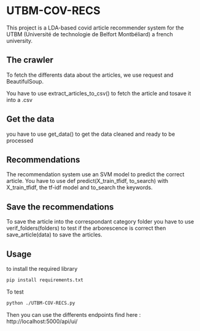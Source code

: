# UTBM-COV-RECS


This project is a LDA-based covid article recommender system for the UTBM (Université de technologie de Belfort Montbéliard) a french university.


## The crawler

To fetch the differents data about the articles, we use request and BeautifulSoup.

You have to use extract_articles_to_csv() to fetch the article and tosave it into a .csv

## Get the data

you have to use get_data() to get the data cleaned and ready to be processed

## Recommendations

The recommendation system use an SVM model to predict the correct article.
You have to use def predict(X_train_tfidf, to_search) with X_train_tfidf, the tf-idf model and to_search the keywords.

## Save the recommendations

To save the article into the correspondant category folder you have to use verif_folders(folders) to test if the arborescence is correct
then save_article(data) to save the articles.
## Usage
to install the required library
```bash
pip install requirements.txt
```

To test
  ```bash
  python ./UTBM-COV-RECS.py
  ```
Then you can use the differents endpoints find here : http://localhost:5000/api/ui/
